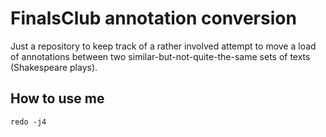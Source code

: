 FinalsClub annotation conversion
================================

Just a repository to keep track of a rather involved attempt to move a load of
annotations between two similar-but-not-quite-the-same sets of texts
(Shakespeare plays).


How to use me
-------------

    redo -j4
